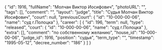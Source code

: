 {
    "id": 1916,
    "fullName": "Молчан Виктор Иосифович",
    "photoURL": "",
    "tags": [],
    "comment": "",
    "layout": "judge",
    "title": "Судья Молчан Виктор Иосифович",
    "court": null,
    "previousCourt": {
        "id": "10-000-00-06",
        "name": "суд г.Полоцка"
    },
    "career": [
        {
            "id": 196,
            "term": null,
            "type": "released",
            "court": {
                "id": "10-000-00-06",
                "name": "суд г.Полоцка"
            },
            "extra": [],
            "comment": "по собственному желанию",
            "house_id": "10-000-00-06",
            "judge_id": 1916,
            "position": "судья",
            "term_type": "",
            "timestamp": "1995-05-12",
            "decree_number": "186"
        }
    ]
}